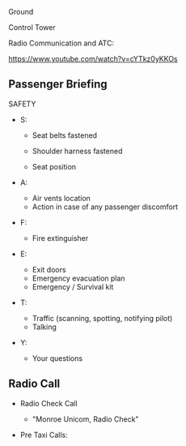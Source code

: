 Ground

Control Tower 



Radio Communication and ATC: 

https://www.youtube.com/watch?v=cYTkz0yKKOs 





## Passenger  Briefing

SAFETY

* S:

  * Seat belts fastened

  * Shoulder harness fastened

  * Seat position

* A:
  * Air vents location
  * Action in case of any passenger discomfort
* F:
  * Fire extinguisher 
* E:
  * Exit doors
  * Emergency evacuation plan
  * Emergency / Survival kit
* T:
  * Traffic (scanning, spotting, notifying pilot)
  * Talking
* Y:
  * Your questions



## Radio Call 

* Radio Check Call
  * "Monroe Unicom, Radio Check"

* Pre Taxi Calls:
